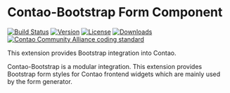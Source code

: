 Contao-Bootstrap Form Component
===============================

[![Build Status](http://img.shields.io/travis/contao-bootstrap/form/master.svg?style=flat-square)](https://travis-ci.org/contao-bootstrap/form)
[![Version](http://img.shields.io/packagist/v/contao-bootstrap/form.svg?style=flat-square)](http://packagist.org/packages/contao-bootstrap/form)
[![License](http://img.shields.io/packagist/l/contao-bootstrap/form.svg?style=flat-square)](http://packagist.org/packages/contao-bootstrap/form)
[![Downloads](http://img.shields.io/packagist/dt/contao-bootstrap/form.svg?style=flat-square)](http://packagist.org/packages/contao-bootstrap/form)
[![Contao Community Alliance coding standard](http://img.shields.io/badge/cca-coding_standard-red.svg?style=flat-square)](https://github.com/contao-community-alliance/coding-standard)

This extension provides Bootstrap integration into Contao. 

Contao-Bootstrap is a modular integration. 
This extension provides Bootstrap form styles for Contao frontend widgets which are mainly used by the form generator.

